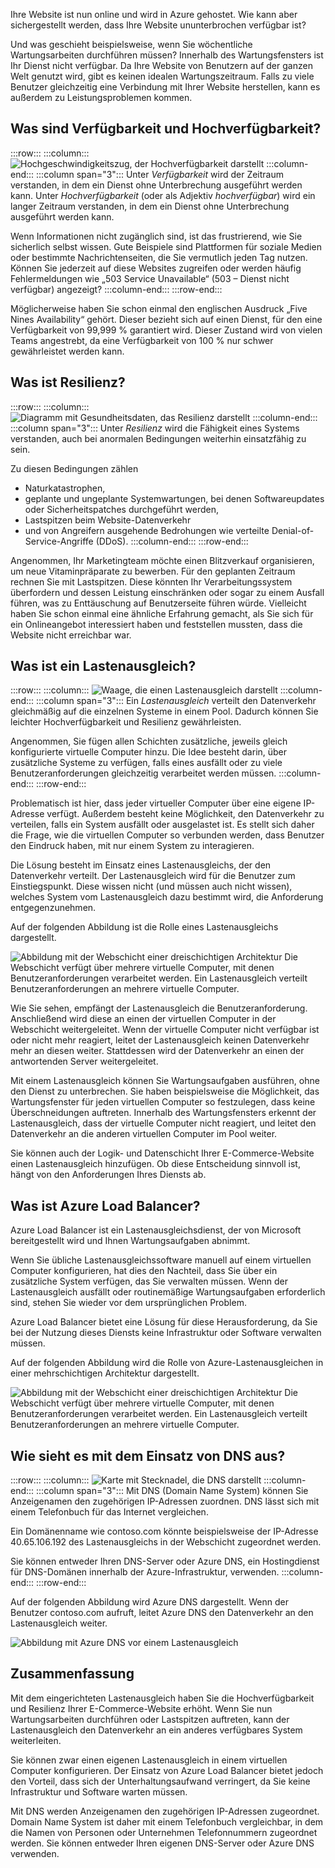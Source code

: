 Ihre Website ist nun online und wird in Azure gehostet. Wie kann aber sichergestellt werden, dass Ihre Website ununterbrochen verfügbar ist?

Und was geschieht beispielsweise, wenn Sie wöchentliche Wartungsarbeiten durchführen müssen? Innerhalb des Wartungsfensters ist Ihr Dienst nicht verfügbar. Da Ihre Website von Benutzern auf der ganzen Welt genutzt wird, gibt es keinen idealen Wartungszeitraum. Falls zu viele Benutzer gleichzeitig eine Verbindung mit Ihrer Website herstellen, kann es außerdem zu Leistungsproblemen kommen.

## <a name="what-are-availability-and-high-availability"></a>Was sind Verfügbarkeit und Hochverfügbarkeit?

:::row:::
  :::column:::
    ![Hochgeschwindigkeitszug, der Hochverfügbarkeit darstellt](../media/3-availability.png)
  :::column-end:::
    :::column span="3":::
Unter _Verfügbarkeit_ wird der Zeitraum verstanden, in dem ein Dienst ohne Unterbrechung ausgeführt werden kann. Unter _Hochverfügbarkeit_ (oder als Adjektiv _hochverfügbar_) wird ein langer Zeitraum verstanden, in dem ein Dienst ohne Unterbrechung ausgeführt werden kann.

Wenn Informationen nicht zugänglich sind, ist das frustrierend, wie Sie sicherlich selbst wissen. Gute Beispiele sind Plattformen für soziale Medien oder bestimmte Nachrichtenseiten, die Sie vermutlich jeden Tag nutzen. Können Sie jederzeit auf diese Websites zugreifen oder werden häufig Fehlermeldungen wie „503 Service Unavailable“ (503 – Dienst nicht verfügbar) angezeigt?
  :::column-end:::
 :::row-end:::

Möglicherweise haben Sie schon einmal den englischen Ausdruck „Five Nines Availability“ gehört. Dieser bezieht sich auf einen Dienst, für den eine Verfügbarkeit von 99,999 % garantiert wird. Dieser Zustand wird von vielen Teams angestrebt, da eine Verfügbarkeit von 100 % nur schwer gewährleistet werden kann.

## <a name="what-is-resiliency"></a>Was ist Resilienz?

:::row:::
  :::column:::
    ![Diagramm mit Gesundheitsdaten, das Resilienz darstellt](../media/3-resiliency.png)
  :::column-end:::
    :::column span="3":::
Unter _Resilienz_ wird die Fähigkeit eines Systems verstanden, auch bei anormalen Bedingungen weiterhin einsatzfähig zu sein.

Zu diesen Bedingungen zählen

- Naturkatastrophen,
- geplante und ungeplante Systemwartungen, bei denen Softwareupdates oder Sicherheitspatches durchgeführt werden,
- Lastspitzen beim Website-Datenverkehr
- und von Angreifern ausgehende Bedrohungen wie verteilte Denial-of-Service-Angriffe (DDoS).
  :::column-end:::
:::row-end:::

Angenommen, Ihr Marketingteam möchte einen Blitzverkauf organisieren, um neue Vitaminpräparate zu bewerben. Für den geplanten Zeitraum rechnen Sie mit Lastspitzen. Diese könnten Ihr Verarbeitungssystem überfordern und dessen Leistung einschränken oder sogar zu einem Ausfall führen, was zu Enttäuschung auf Benutzerseite führen würde. Vielleicht haben Sie schon einmal eine ähnliche Erfahrung gemacht, als Sie sich für ein Onlineangebot interessiert haben und feststellen mussten, dass die Website nicht erreichbar war.

## <a name="what-is-a-load-balancer"></a>Was ist ein Lastenausgleich?

:::row:::
  :::column:::
    ![Waage, die einen Lastenausgleich darstellt](../media/3-lb.png)
  :::column-end:::
    :::column span="3":::
Ein _Lastenausgleich_ verteilt den Datenverkehr gleichmäßig auf die einzelnen Systeme in einem Pool. Dadurch können Sie leichter Hochverfügbarkeit und Resilienz gewährleisten.

Angenommen, Sie fügen allen Schichten zusätzliche, jeweils gleich konfigurierte virtuelle Computer hinzu. Die Idee besteht darin, über zusätzliche Systeme zu verfügen, falls eines ausfällt oder zu viele Benutzeranforderungen gleichzeitig verarbeitet werden müssen.
  :::column-end:::
:::row-end:::

Problematisch ist hier, dass jeder virtueller Computer über eine eigene IP-Adresse verfügt. Außerdem besteht keine Möglichkeit, den Datenverkehr zu verteilen, falls ein System ausfällt oder ausgelastet ist. Es stellt sich daher die Frage, wie die virtuellen Computer so verbunden werden, dass Benutzer den Eindruck haben, mit nur einem System zu interagieren.

Die Lösung besteht im Einsatz eines Lastenausgleichs, der den Datenverkehr verteilt. Der Lastenausgleich wird für die Benutzer zum Einstiegspunkt. Diese wissen nicht (und müssen auch nicht wissen), welches System vom Lastenausgleich dazu bestimmt wird, die Anforderung entgegenzunehmen.

Auf der folgenden Abbildung ist die Rolle eines Lastenausgleichs dargestellt.

![Abbildung mit der Webschicht einer dreischichtigen Architektur Die Webschicht verfügt über mehrere virtuelle Computer, mit denen Benutzeranforderungen verarbeitet werden. Ein Lastenausgleich verteilt Benutzeranforderungen an mehrere virtuelle Computer.](../media/3-load-balancer.png)

Wie Sie sehen, empfängt der Lastenausgleich die Benutzeranforderung. Anschließend wird diese an einen der virtuellen Computer in der Webschicht weitergeleitet. Wenn der virtuelle Computer nicht verfügbar ist oder nicht mehr reagiert, leitet der Lastenausgleich keinen Datenverkehr mehr an diesen weiter. Stattdessen wird der Datenverkehr an einen der antwortenden Server weitergeleitet.

Mit einem Lastenausgleich können Sie Wartungsaufgaben ausführen, ohne den Dienst zu unterbrechen. Sie haben beispielsweise die Möglichkeit, das Wartungsfenster für jeden virtuellen Computer so festzulegen, dass keine Überschneidungen auftreten. Innerhalb des Wartungsfensters erkennt der Lastenausgleich, dass der virtuelle Computer nicht reagiert, und leitet den Datenverkehr an die anderen virtuellen Computer im Pool weiter.

Sie können auch der Logik- und Datenschicht Ihrer E-Commerce-Website einen Lastenausgleich hinzufügen. Ob diese Entscheidung sinnvoll ist, hängt von den Anforderungen Ihres Diensts ab.

## <a name="what-is-azure-load-balancer"></a>Was ist Azure Load Balancer?

Azure Load Balancer ist ein Lastenausgleichsdienst, der von Microsoft bereitgestellt wird und Ihnen Wartungsaufgaben abnimmt.

Wenn Sie übliche Lastenausgleichssoftware manuell auf einem virtuellen Computer konfigurieren, hat dies den Nachteil, dass Sie über ein zusätzliche System verfügen, das Sie verwalten müssen. Wenn der Lastenausgleich ausfällt oder routinemäßige Wartungsaufgaben erforderlich sind, stehen Sie wieder vor dem ursprünglichen Problem.

Azure Load Balancer bietet eine Lösung für diese Herausforderung, da Sie bei der Nutzung dieses Diensts keine Infrastruktur oder Software verwalten müssen.

Auf der folgenden Abbildung wird die Rolle von Azure-Lastenausgleichen in einer mehrschichtigen Architektur dargestellt.

![Abbildung mit der Webschicht einer dreischichtigen Architektur Die Webschicht verfügt über mehrere virtuelle Computer, mit denen Benutzeranforderungen verarbeitet werden. Ein Lastenausgleich verteilt Benutzeranforderungen an mehrere virtuelle Computer.](../media/3-azure-load-balancer.png)

## <a name="what-about-dns"></a>Wie sieht es mit dem Einsatz von DNS aus?

:::row:::
  :::column:::
    ![Karte mit Stecknadel, die DNS darstellt](../media/3-map-pin.png)
  :::column-end:::
    :::column span="3":::
Mit DNS (Domain Name System) können Sie Anzeigenamen den zugehörigen IP-Adressen zuordnen. DNS lässt sich mit einem Telefonbuch für das Internet vergleichen.

Ein Domänenname wie contoso.com könnte beispielsweise der IP-Adresse 40.65.106.192 des Lastenausgleichs in der Webschicht zugeordnet werden.

Sie können entweder Ihren DNS-Server oder Azure DNS, ein Hostingdienst für DNS-Domänen innerhalb der Azure-Infrastruktur, verwenden.
  :::column-end:::
:::row-end:::

Auf der folgenden Abbildung wird Azure DNS dargestellt. Wenn der Benutzer contoso.com aufruft, leitet Azure DNS den Datenverkehr an den Lastenausgleich weiter.

![Abbildung mit Azure DNS vor einem Lastenausgleich](../media/3-dns.png)

## <a name="summary"></a>Zusammenfassung

Mit dem eingerichteten Lastenausgleich haben Sie die Hochverfügbarkeit und Resilienz Ihrer E-Commerce-Website erhöht. Wenn Sie nun Wartungsarbeiten durchführen oder Lastspitzen auftreten, kann der Lastenausgleich den Datenverkehr an ein anderes verfügbares System weiterleiten.

Sie können zwar einen eigenen Lastenausgleich in einem virtuellen Computer konfigurieren. Der Einsatz von Azure Load Balancer bietet jedoch den Vorteil, dass sich der Unterhaltungsaufwand verringert, da Sie keine Infrastruktur und Software warten müssen.

Mit DNS werden Anzeigenamen den zugehörigen IP-Adressen zugeordnet. Domain Name System ist daher mit einem Telefonbuch vergleichbar, in dem die Namen von Personen oder Unternehmen Telefonnummern zugeordnet werden. Sie können entweder Ihren eigenen DNS-Server oder Azure DNS verwenden.
